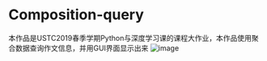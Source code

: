# Composition-query
本作品是USTC2019春季学期Python与深度学习课的课程大作业，本作品使用聚合数据查询作文信息，并用GUI界面显示出来
![image](https://github.com/Tangpearl//blob/master/price.jpg)
